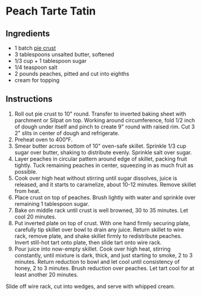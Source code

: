 # Peach Tarte Tatin

## Ingredients

- 1 batch [pie crust](pie-crust.md)
- 3 tablespoons unsalted butter, softened
- 1/3 cup + 1 tablespoon sugar
- 1/4 teaspoon salt
- 2 pounds peaches, pitted and cut into eighths
- cream for topping

## Instructions

1. Roll out pie crust to 10" round. Transfer to inverted baking sheet with parchment or Silpat on top. Working around circumference, fold 1/2 inch of dough under itself and pinch to create 9" round with raised rim. Cut 3 2" slits in center of dough and refrigerate.
2. Preheat oven to 400°F.
3. Smear butter across bottom of 10" oven-safe skillet. Sprinkle 1/3 cup sugar over butter, shaking to distribute evenly. Sprinkle salt over sugar.
4. Layer peaches in circular pattern around edge of skillet, packing fruit tightly. Tuck remaining peaches in center, squeezing in as much fruit as possible.
5. Cook over high heat without stirring until sugar dissolves, juice is released, and it starts to caramelize, about 10-12 minutes. Remove skillet from heat.
6. Place crust on top of peaches. Brush lightly with water and sprinkle over remaining 1 tablespoon sugar.
7. Bake on middle rack until crust is well browned, 30 to 35 minutes. Let cool 20 minutes.
8. Put inverted plate on top of crust. With one hand firmly securing plate, carefully tip skillet over bowl to drain any juice. Return skillet to wire rack, remove plate, and shake skillet firmly to redistribute peaches. Invert still-hot tart onto plate, then slide tart onto wire rack.
9. Pour juice into now-empty skillet. Cook over high heat, stirring constantly, until mixture is dark, thick, and just starting to smoke, 2 to 3 minutes. Return reduction to bowl and let cool until consistency of honey, 2 to 3 minutes. Brush reduction over peaches. Let tart cool for at least another 20 minutes.

Slide off wire rack, cut into wedges, and serve with whipped cream.
